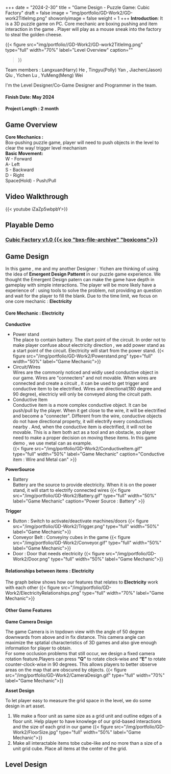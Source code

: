 +++
date = "2024-2-30"
title = "Game Design - Puzzle Game: Cubic Factory"
draft = false
image = "img/portfolio/GD-Work2/GD-work2TitleImg.png"
showonlyimage = false
weight = 1
+++
**Introduction**: It is a 3D puzzle game on PC.
Core mechanic are boxing pushing and item interaction in the game . Player will play as a mouse sneak into the factory to steal the golden cheese.

<!--more-->
{{< figure
  src="img/portfolio//GD-Work2/GD-work2TitleImg.png"
  type="full"
  width="70%"
  label="Level Overview"
  caption="" 
>}}

Team members : 
Langxuan(Harry) He , Tingyu(Polly) Yan , Jiachen(Jason) Qiu , Yichen Lu , YuMeng(Meng) Wei

I'm the Level Designer/Co-Game Designer and Programmer in the team.

#### Finish Date: May 2024
#### Project Length : 2 month

## Game Overview
**Core Mechanics :**\
Box-pushing puzzle game, player will need to push objects in the level to clear the way/ trigger level mechanism\
**Basic Movement:**\
W - Forward\
A- Left\
S - Backward\
D - Right\
Space(Hold) - Push/Pull
## Video Walkthrough
{{< youtube iZaZp5wbpbY>}}
## Playable Demo
### [Cubic Factory v1.0  {{< ico "bxs-file-archive" "boxicons">}}](https://drive.google.com/file/d/15R7o-XaQ1GTrDYSuLYxwxKQXlBw8MMLt/view?usp=sharing "Game Demo")

## Game Design

In this game , me and my another Designer : Yichen are thinking of using the idea of **Emergent Design Patternt** in our puzzle game experience. We thought the Emergent Design patern can make the game have depth in gameplay with simple interactions. The player will be more likely have a experience of : using tools to solve the problem, not providing an question and wait for the player to fill the blank. Due to the time limit, we focus on one core mechanic : **Electricity**

#### Core Mechanic : Electricity

**Conductive**

* Power stand\
  The place to contain battery. The start point of the circuit. In order not to make player confuse about electricity direction , we add power stand as a start point of the circuit. Electricity will start from the power stand.
 {{< figure
  src="/img/portfolio/GD-Work2/Powerstand.png"
  type="full"
  width="50%"
  label="Game Mechanic">}}
* Circuit/Wires\
    Wires are the commonly noticed and widly used conductive object in our game. Wires are "connecters" and not movable. When wires are connected and create a circuit , it can be used to get trigger and conductive item to be electrified. Wires are directional(180 degree and 90 degree), electriciy will only be conveyed along the circuit path.
* Conductive Item\
    Conductive item is a more complex conductive object. It can be push/pull by the player. When it get close to the wire, it will be electrified and become a "connecter". Different from the wire, conductive objects do not have directional property, it will electrify every conductives nearby . And, when the conductive item is electrified, it will not be movable. This is a item both act as a tool and an obstacle, so player need to make a proper decision on moving these items. In this game demo , we use metal can as example.\
{{< figure
  src="/img/portfolio/GD-Work2/ConductiveItem.gif"
  type="full"
   width="50%"
  label="Game Mechanic"
  caption="Conductive item : Wire and Metal can" >}}

**PowerSource**
* Battery\
  Battery are the source to provide electricity. When it is on the power stand, it will start to electrify connected wires
  {{< figure
  src="/img/portfolio/GD-Work2/Battery.gif"
  type="full"
   width="50%"
  label="Game Mechanic"
  caption="Power Source : Battery" >}}

**Trigger**

* Button : Switch to activate/deactivate machines/doors
  {{< figure
  src="/img/portfolio/GD-Work2/Trigger.png"
  type="full"
  width="50%"
  label="Game Mechanic">}}
* Conveyor Belt : Conveyiny cubes in the game
  {{< figure
  src="/img/portfolio/GD-Work2/Conveyor.gif"
  type="full"
  width="50%"
  label="Game Mechanic">}}
* Door : Door that needs electricity
  {{< figure
  src="/img/portfolio/GD-Work2/Door.png"
  type="full"
  width="50%"
  label="Game Mechanic">}}


#### Relationships between items : Electricity
The graph below shows how our features that relates to **Electricity** work with each other
   {{< figure
  src="/img/portfolio/GD-Work2/ElectricityRelationships.png"
  type="full"
  width="70%"
  label="Game Mechanic">}}

#### Other Game Features

**Game Camera Design**

The game Camera is in topdown view with the angle of 50 degree downwards from above and in fix distance. This camera angle can maximize the sptatial characteristics of 3D games and also give enough information for player to obtain.\
For some occlusion problems that still occur, we design a fixed camera rotation feature.Players can press **“Q”** to rotate clock-wise and **“E”** to rotate counter-clock-wise in 90 degrees. This allows players to better observe areas on the map that are obscured by objects.
{{< figure
  src="/img/portfolio/GD-Work2/CameraDesign.gif"
  type="full"
  width="70%"
  label="Game Mechanic">}}

**Asset Design**

To let player easy to measure the grid space in the level, we do some design in art asset.
1. We make a floor unit as same size as a grid unit and outline edges of a floor unit. Help player to have knowlege of our grid-based interactions and the size of each grid in our game
{{< figure
  src="/img/portfolio/GD-Work2/FloorSize.jpg"
  type="full"
  width="50%"
  label="Game Mechanic">}}
2. Make all interactable items tobe cube-like and no more than a size of a unit grid cube. Place all items at the center of the grid. 


## Level Design




